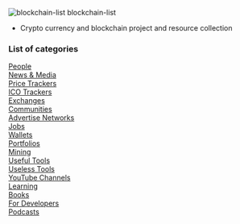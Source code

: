 <img src="https://avatars0.githubusercontent.com/u/7324773?s=40&v=4" title="blockchain-list - cryptocurrent resource collection" alt="blockchain-list"/>  blockchain-list

<!--
<p align="center">
  <a href="https://wooriapt.github.io/" target="_blank" title="blokchain List">
    <img src="https://avatars0.githubusercontent.com/u/7324773?s=40&v=4" title="blockchain-list - cryptocurrent resource collection" alt="blockchain-list"/>
  </a>

 
</p>
-->
        
      

 - Crypto currency and blockchain project and resource collection
### List of categories

[People](./projects/people.yml)  
[News & Media](./projects/news-and-media.yml)  
[Price Trackers](./projects/price-trackers.yml)  
[ICO Trackers](./projects/ico-trackers.yml)  
[Exchanges](./projects/exchanges.yml)  
[Communities](./projects/communities.yml)  
[Advertise Networks](./projects/advertise-networks.yml)  
[Jobs](./projects/jobs.yml)  
[Wallets](./projects/wallets.yml)  
[Portfolios](./projects/portfolios.yml)  
[Mining](./projects/mining.yml)  
[Useful Tools](./projects/useful-tools.yml)  
[Useless Tools](./projects/useless-tools.yml)  
[YouTube Channels](./projects/youtube-channels.yml)  
[Learning](./projects/learning.yml)  
[Books](./projects/books.yml)  
[For Developers](./projects/developers.yml)  
[Podcasts](./projects/podcasts.yml)  
